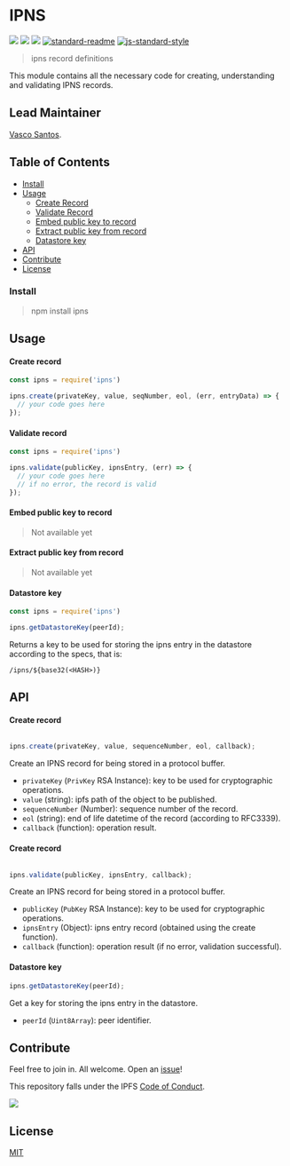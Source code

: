# IPNS

[![](https://img.shields.io/badge/made%20by-Protocol%20Labs-blue.svg?style=flat-square)](http://protocol.ai)
[![](https://img.shields.io/badge/project-IPFS-blue.svg?style=flat-square)](http://ipfs.io/)
[![](https://img.shields.io/badge/freenode-%23ipfs-blue.svg?style=flat-square)](http://webchat.freenode.net/?channels=%23ipfs)
[![standard-readme](https://img.shields.io/badge/standard--readme-OK-green.svg?style=flat-square)](https://github.com/RichardLitt/standard-readme)
[![js-standard-style](https://img.shields.io/badge/code%20style-standard-brightgreen.svg?style=flat-square)](https://github.com/feross/standard)

> ipns record definitions

This module contains all the necessary code for creating, understanding and validating IPNS records.

## Lead Maintainer

[Vasco Santos](https://github.com/vasco-santos).

## Table of Contents

- [Install](#install)
- [Usage](#usage)
  - [Create Record](#create-record)
  - [Validate Record](#validate-record)
  - [Embed public key to record](#embed-public-key-to-record)
  - [Extract public key from record](#extract-public-key-from-record)
  - [Datastore key](#datastore-key)
- [API](#api)
- [Contribute](#contribute)
- [License](#license)

### Install

> npm install ipns

## Usage

#### Create record

```js
const ipns = require('ipns')

ipns.create(privateKey, value, seqNumber, eol, (err, entryData) => {
  // your code goes here
});
```

#### Validate record

```js
const ipns = require('ipns')

ipns.validate(publicKey, ipnsEntry, (err) => {
  // your code goes here
  // if no error, the record is valid
});
```

#### Embed public key to record

> Not available yet

#### Extract public key from record

> Not available yet

#### Datastore key

```js
const ipns = require('ipns')

ipns.getDatastoreKey(peerId);
```

Returns a key to be used for storing the ipns entry in the datastore according to the specs, that is:

```
/ipns/${base32(<HASH>)}
```

## API

#### Create record

```js

ipns.create(privateKey, value, sequenceNumber, eol, callback);
```

Create an IPNS record for being stored in a protocol buffer.

- `privateKey` (`PrivKey` RSA Instance): key to be used for cryptographic operations.
- `value` (string): ipfs path of the object to be published.
- `sequenceNumber` (Number): sequence number of the record.
- `eol` (string): end of life datetime of the record (according to RFC3339).
- `callback` (function): operation result.

#### Create record

```js

ipns.validate(publicKey, ipnsEntry, callback);
```

Create an IPNS record for being stored in a protocol buffer.

- `publicKey` (`PubKey` RSA Instance): key to be used for cryptographic operations.
- `ipnsEntry` (Object): ipns entry record (obtained using the create function).
- `callback` (function): operation result (if no error, validation successful).

#### Datastore key

```js
ipns.getDatastoreKey(peerId);
```

Get a key for storing the ipns entry in the datastore.

- `peerId` (`Uint8Array`): peer identifier.

## Contribute

Feel free to join in. All welcome. Open an [issue](https://github.com/ipfs/js-ipns/issues)!

This repository falls under the IPFS [Code of Conduct](https://github.com/ipfs/community/blob/master/code-of-conduct.md).

[![](https://cdn.rawgit.com/jbenet/contribute-ipfs-gif/master/img/contribute.gif)](https://github.com/ipfs/community/blob/master/contributing.md)

## License

[MIT](LICENSE)
